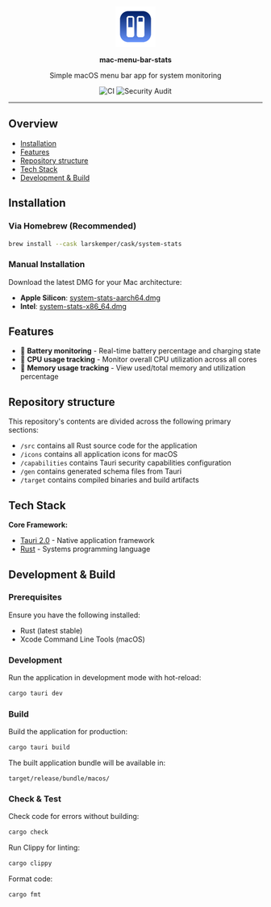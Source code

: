 <p align="center">
<img height=80 src="icons/icon.svg" alt="Logo"/>
</p>

<p align="center">
  <strong>mac-menu-bar-stats</strong>
</p>

<p align="center">
Simple macOS menu bar app for system monitoring
</p>

<p align="center">
  <img src="https://github.com/larskemper/macos-menu-bar-stats/actions/workflows/ci.yml/badge.svg" alt="CI" />
  <img src="https://github.com/larskemper/macos-menu-bar-stats/actions/workflows/security.yml/badge.svg" alt="Security Audit" />
</p>

---

## Overview

- [Installation](#installation)
- [Features](#features)
- [Repository structure](#repository-structure)
- [Tech Stack](#tech-stack)
- [Development & Build](#development--build)

## Installation

### Via Homebrew (Recommended)

```bash
brew install --cask larskemper/cask/system-stats
```

### Manual Installation

Download the latest DMG for your Mac architecture:

- **Apple Silicon**: [system-stats-aarch64.dmg](https://github.com/larskemper/macos-menu-bar-stats/releases/latest)
- **Intel**: [system-stats-x86_64.dmg](https://github.com/larskemper/macos-menu-bar-stats/releases/latest)

## Features

- 🔋 **Battery monitoring** - Real-time battery percentage and charging state
- 🧠 **CPU usage tracking** - Monitor overall CPU utilization across all cores
- 💾 **Memory usage tracking** - View used/total memory and utilization percentage

## Repository structure

This repository's contents are divided across the following primary sections:

- `/src` contains all Rust source code for the application
- `/icons` contains all application icons for macOS
- `/capabilities` contains Tauri security capabilities configuration
- `/gen` contains generated schema files from Tauri
- `/target` contains compiled binaries and build artifacts

## Tech Stack

**Core Framework:**
- [Tauri 2.0](https://tauri.app/) - Native application framework
- [Rust](https://www.rust-lang.org/) - Systems programming language
## Development & Build

### Prerequisites

Ensure you have the following installed:
- Rust (latest stable)
- Xcode Command Line Tools (macOS)

### Development

Run the application in development mode with hot-reload:

```bash
cargo tauri dev
```

### Build

Build the application for production:

```bash
cargo tauri build
```

The built application bundle will be available in:
```
target/release/bundle/macos/
```

### Check & Test

Check code for errors without building:

```bash
cargo check
```

Run Clippy for linting:

```bash
cargo clippy
```

Format code:

```bash
cargo fmt
```